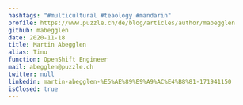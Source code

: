 ```yaml
---
hashtags: "#multicultural #teaology #mandarin"
profile: https://www.puzzle.ch/de/blog/articles/author/mabegglen
github: mabegglen
date: 2020-11-18
title: Martin Abegglen
alias: Tinu
function: OpenShift Engineer
mail: abegglen@puzzle.ch
twitter: null
linkedin: martin-abegglen-%E5%AE%89%E9%A9%AC%E4%B8%81-171941150
isClosed: true
---
```

